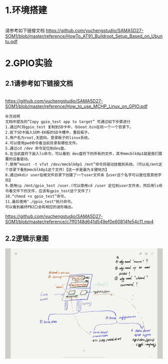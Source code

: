 
# 1.环境搭建
<br/>请参考如下链接文档
https://github.com/yuchengstudio/SAMA5D27-SOM1/blob/master/reference/HowTo_AT91_Buildroot_Setup_Based_on_Ubuntu.pdf

# 2.GPIO实验
## 2.1请参考如下链接文档
<br/> https://github.com/yuchengstudio/SAMA5D27-SOM1/blob/master/reference/How_to_use_MCHP_Linux_on_GPIO.pdf

```
补充说明
文档中提及的“Copy gpio_test app to target” 可通过如下步骤进行
1.通过PC将gpio_test 复制到SD卡中，与boot.bin在同一个一个目录下。
2.拔下SD卡插入SOM-EK板的SD卡槽中，重启板子。
3.用户名为root,无密码，登录板子的linux系统。
4.可以使用pwd命令看当前目录有哪些文件。
5.通过cd /dev 命令定位到dev盘。
6.在当前盘符下敲入ls命令，可以看到 dev盘符下的所有的文件，其中mmcblk0p1就是我们需要的设备驱动。
7.使用“mount -t vfat /dev/mmcblk0p1 /mnt”命令将驱动挂载到系统。（可以在/mnt这个目录下看到mmcblk0p1这个文件）【这一步是最为关键地方】
8.通过mkdir user在根文件目录下创建了一个user文件夹【user这个名字可以是任意其他字符】
9.使用cp /mnt/gpio_test /user.(可以使用cd /user 定位到user文件夹，然后用ls命令看文件下的文件，应该有gpio_test这个文件了)
10.“chmod +x gpio_test”命令。
11.最后使用"./gpio_test"执行命令。
可以看到最终PB2口会有相应的波形输出。
```
https://github.com/yuchengstudio/SAMA5D27-SOM1/blob/master/reference/c7ff0148d641d549ef0e60814fe54c11.mp4

## 2.2逻辑示意图
![image](https://github.com/yuchengstudio/SAMA5D27-SOM1/blob/master/reference/linux_start_with_SAMA5D27-SOM1-EK1_001.jpg)

